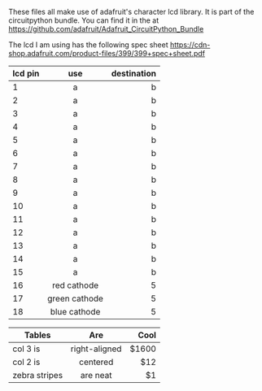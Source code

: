 These files all make use of adafruit's character lcd library. It is part of the circuitpython bundle. You can find it in the at https://github.com/adafruit/Adafruit_CircuitPython_Bundle


The lcd I am using has the following spec sheet https://cdn-shop.adafruit.com/product-files/399/399+spec+sheet.pdf

| lcd pin       | use           | destination  |
| ------------- |:-------------:| ------------:|
| 1             | a             | b            |
| 2             | a             | b            |
| 3             | a             | b            |
| 4             | a             | b            |
| 5             | a             | b            |
| 6             | a             | b            |
| 7             | a             | b            |
| 8             | a             | b            |
| 9             | a             | b            |
| 10            | a             | b            |
| 11            | a             | b            |
| 12            | a             | b            |
| 13            | a             | b            |
| 14            | a             | b            |
| 15            | a             | b            |
| 16            | red cathode   | 5            |
| 17            | green cathode | 5            |
| 18            | blue cathode  | 5            |

| Tables        | Are           | Cool  |
| ------------- |:-------------:| -----:|
| col 3 is      | right-aligned | $1600 |
| col 2 is      | centered      |   $12 |
| zebra stripes | are neat      |    $1 |
